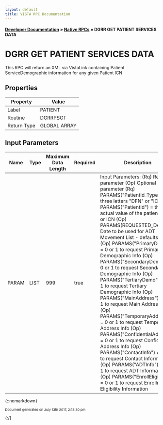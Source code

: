 ```yaml
---
layout: default
title: VISTA RPC Documentation
---
```


#### [Developer Documentation](../index) &#187; [Native RPCs](TableOfContents) &#187; DGRR GET PATIENT SERVICES DATA<br/>
# DGRR GET PATIENT SERVICES DATA

This RPC will return an XML via VistaLink containing Patient ServiceDemographic information for any given Patient ICN

## Properties

Property | Value
--- | ---
Label | PATIENT
Routine | [DGRRPSGT](http://code.osehra.org/dox/Routine_DGRRPSGT_source.html)
Return Type | GLOBAL ARRAY


## Input Parameters

Name | Type | Maximum Data Length | Required | Description
--- | --- | --- | --- | ---
PARAM | LIST | 999 | true | Input Parameters:   (Rq) Required parameter  (Op) Optional parameter      (Rq) PARAMS(&quot;PatientId_Type&quot;) &#x3D; the three letters &quot;DFN&quot; or &quot;ICN&quot;     (Rq) PARAMS(&quot;PatientId&quot;) &#x3D; the actual value of the patient DFN or ICN     (Op) PARAMS(REQUESTED_DATE) &#x3D; Date to be used for ADT Movement                                   List - defaults to DT      (Op) PARAMS(&quot;PrimaryDemo&quot;) &#x3D; 0 or 1 to request Primary Demographic                                  Info      (Op) PARAMS(&quot;SecondaryDemo&quot;) &#x3D; 0 or 1 to request Secondary                                    Demographic Info      (Op) PARAMS(&quot;TertiaryDemo&quot;) &#x3D; 0 or 1 to request Tertiary Demographic                                   Info      (Op) PARAMS(&quot;MainAddress&quot;) &#x3D; 0 or 1 to request Main Address Info      (Op) PARAMS(&quot;TemporaryAddress&quot;) &#x3D; 0 or 1 to request Temporary                                       Address Info      (Op) PARAMS(&quot;ConfidentialAddress&quot;) &#x3D; 0 or 1 to request                                          Confidential Address Info      (Op) PARAMS(&quot;ContactInfo&quot;) &#x3D; 0 or 1 to request Contact Information     (Op) PARAMS(&quot;ADTInfo&quot;) &#x3D; 0 or 1 to request ADT Information      (Op) PARAMS(&quot;EnrollEligibility&quot;) &#x3D; 0 or 1 to request Enrollment/                                        Eligibility Information



{::nomarkdown} <br/><p style="font-size: 11px">Document generated on July 13th 2017, 2:13:30 pm</p>{:/}